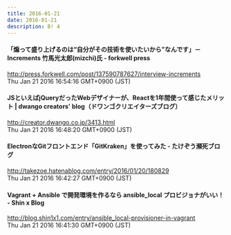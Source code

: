 ```yaml
---
title: 2016-01-21
date: 2016-01-21
description: B! 4
---
```


#### 「煽って盛り上げるのは“自分がその技術を使いたいから”なんです」－Increments 竹馬光太郎(mizchi)氏 - forkwell press
http://press.forkwell.com/post/137590787627/interview-increments<br>
Thu Jan 21 2016 16:54:16 GMT+0900 (JST)<br>


#### JSといえばjQueryだったWebデザイナーが、Reactを1年間使って感じたメリット | dwango creators' blog（ドワンゴクリエイターズブログ）
http://creator.dwango.co.jp/3413.html<br>
Thu Jan 21 2016 16:48:20 GMT+0900 (JST)<br>


#### ElectronなGitフロントエンド「GitKraken」を使ってみた - たけぞう瀕死ブログ
http://takezoe.hatenablog.com/entry/2016/01/20/180829<br>
Thu Jan 21 2016 16:42:27 GMT+0900 (JST)<br>


#### Vagrant + Ansible で開発環境を作るなら ansible_local プロビジョナがいい！ - Shin x Blog
http://blog.shin1x1.com/entry/ansible_local-provisioner-in-vagrant<br>
Thu Jan 21 2016 16:41:30 GMT+0900 (JST)<br>


